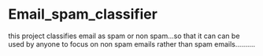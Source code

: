 # Email_spam_classifier
this project classifies email as spam or non spam...so that it can can be used by anyone to focus on non spam emails rather than spam emails..........
